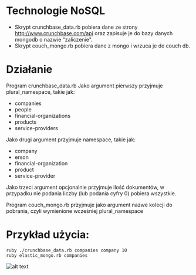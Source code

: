 # Technologie NoSQL

* Skrypt crunchbase_data.rb pobiera dane ze strony http://www.crunchbase.com/api oraz zapisuje je do bazy danych mongodb o nazwie "zaliczenie".
* Skrypt couch_mongo.rb pobiera dane z mongo i wrzuca je do couch db.

# Działanie
Program crunchbase_data.rb Jako argument pierwszy przyjmuje plural_namespace, takie jak:

* companies 
* people 
* financial-organizations 
* products 
* service-providers

Jako drugi argument przyjmuje namespace, takie jak:

* company
* erson
* financial-organization
* product
* service-provider

Jako trzeci argument opcjonalnie przyjmuje ilość dokumentów, w przypadku nie podania liczby (lub podania cyfry 0) pobiera wszystkie.

Program couch_mongo.rb przyjmuje jako argument nazwe kolecji do pobrania, czyli wymienione wcześniej plural_namespace

# Przykład użycia:
	ruby ./crunchbase_data.rb companies company 10
	ruby elastic_mongo.rb companies



![alt text](http://images.inquisitr.com/wp-content/2010/02/catgif11.gif)

